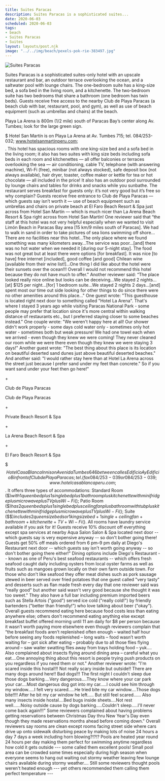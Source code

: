 ```yaml
---
title: Suites Paracas
description: Suites Paracas is a sophisticated suites...
date: 2020-06-03
scheduled: 2020-06-03
tags:
- beach
- Suites Paracas
- Suites
layout: layouts/post.njk
image: "../../img/beach/pexels-pok-rie-383497.jpg"
---
```


![Suites Paracas](../../img/beach/pexels-pok-rie-383497.jpg)

Suites Paracas is a sophisticated suites-only hotel with an upscale restaurant and bar, an outdoor terrace overlooking the ocean, and a saltwater pool with lounge chairs. The one-bedroom suite has a king-size bed, a sofa bed in the living room, and a kitchenette. The two-bedroom suite has two bedrooms that share a bathroom (one bedroom has twin beds). Guests receive free access to the nearby Club de Playa Paracas (a beach club with bar, restaurant, pool, and gym), as well as use of beach equipment (such as umbrellas and chairs) at the beach.

Playa La Arena is 800m (1/2 mile) south of Paracas Bay’s center along Av. Tumbes; look for the large green sign.

$ Hotel San Martín is on Playa La Arena at Av. Tumbes 715; tel. 084/253-032; www.hotelsanmartinperu.com; $$$$. This hotel has spacious rooms with one king-size bed and a sofa bed in the living room; it also has two suites with king size beds including sofa beds in each room and kitchenettes — all offer balconies or terraces overlooking the sea — air conditioning, cable TV, telephone (with answering machine), Wi-Fi (free), minibar (not always stocked), safe deposit box (not always available), hair dryer, toaster, coffee maker or kettle for tea or hot chocolate — all included in the price! It also has an outdoor pool surrounded by lounge chairs and tables for drinks and snacks while you sunbathe. The restaurant serves breakfast for guests only: it’s not very good but it’s free so why complain? Guests receive free entrance to Club de Playa Paracas — which guests say isn’t worth it — use of beach equipment such as umbrellas and chairs on private beach at El Faro Beach Resort & Spa just across from Hotel San Martín — which is much nicer than La Arena Beach Resort & Spa right across from Hotel San Martín! One reviewer said that “the staff at this hotel was not very helpful especially when we wanted to visit Limón Beach in Paracas Bay area [15 km/9 miles south of Paracas]. We had to walk in sand in order to take pictures of sea lions swimming off shore…There are no facilities near this hotel…The only place where we found something was many kilometers away…The service was poor…[and] there was no hot water when we needed it [during our 5-night stay]. The food was not great but at least there were options [for breakfast]. It was nice [to have] free internet [included], good coffee [and good] Chilean wine [available from their wine list!]…One thing I did like about the hotel were their sunsets over the ocean!!! Overall I would not recommend this hotel because they do not have much to offer." Another reviewer said: “The place looked really nice online but looks can be deceiving...We stayed 2 nights...[at] $125 per night...[for] 1 bedroom suite...We stayed 2 nights 2 days...[and] spent most our time out side looking for other things to do since there were no other amenities around this place..." One guest wrote: "This guesthouse is located right next door to something called "Hotel La Arena". That's where I stayed 3 years ago while visiting Paracas National Park - some people may prefer that location since it's more central within walking distance of restaurants etc., but I preferred staying closer to some beaches instead." One couple wrote: "We weren't happy here at all! Our shower didn't work properly - some days cold water only - sometimes only hot water - sometimes both but weak pressure! We had one towel each when we arrived - even though they knew we were coming! They never cleaned our room while we were there even though they knew we were staying 3 days!" Another guest wrote: "The best thing about this place is its location on beautiful deserted sand dunes just above beautiful deserted beaches." And another said: "I would rather stay here than at Hotel La Arena across the street just because I prefer sand under my feet than concrete." So if you want sand under your feet then go here!"


$$$$+


Club de Playa Paracas


Club de Playa Paracas


$$$$+


Private Beach Resort & Spa


$$$$+


La Arena Beach Resort & Spa


$$$$+


El Faro Beach Resort & Spa


$$$ Hotel Casa Blanca Inn is on Avenida Tumbes 646 between calles Edificio A y Edificio B in front of Club de Playa Paracas; tel./fax 084/253-039 or 084/253-039; www.hotelcasablancaperu.com; $$ . It offers three types of accommodations: Standard Room ($$) with 1 queen bed plus 1 single bed plus 1 bathroom plus kitchenette with mini fridge plus microwave plus TV plus Wi-Fi ($); Patio Room ($$) has 2 queen beds plus 1 single bed plus ceiling fan plus bathroom with tub plus kitchenette with mini fridge plus microwave plus TV plus Wi-Fi ($); Suite ($$$) includes 2 queen size beds or 1 king size bed + 1 single + ceiling fan + bathroom + kitchenette + TV + Wi-Fi ($). All rooms have laundry service available if you ask for it! Guests receive 10% discount off everything except spa services at nearby Aqua Salon Salon & Spa located next door -- which guests say is very expensive anyway -- so don't bother going there! Guests get 50% off meals ordered from 6 pm–9 pm daily at Diego's Restaurant next door -- which guests say isn't worth going anyway -- so don't bother going there either!" Dining options include Diego's Restaurant -- known as one of Peru's best seafood restaurants -- which offers fresh seafood caught daily including oysters from local oyster farms as well as fruits such as mangoes grown locally on their own farm outside town. For those who don't like seafood they offer meat dishes such as pork sausage stewed in beer served over fried potatoes that one guest called "very tasty" and desserts such as flan made fresh every day that one reviewer said was "really good" but another said wasn't very good because she thought it was too sweet." They also have a full bar including premium imported beers such as Stella Artois ("good") served ice cold ("really cold!") by friendly bartenders ("better than friendly!") who love talking about beer ("okay"). Overall guests recommend eating here because food costs less than eating anywhere else; others don't recommend eating anything else except breakfast buffet offered morning until 11 am daily for $8 per person because it wasn’t worth paying more elsewhere even though reviewers complain that “the breakfast foods aren’t replenished often enough – waited half hour before seeing any foods replenished – long waits – food wasn’t worth waiting for – got sick after eating – probably due to all those flies flying around – saw waiter swatting flies away from trays holding food – yuk…. Also complained about insects flying around dining area – careful what you eat….One annoying thing about this resort is people trying push products on you regardless if you need them or not." Another reviewer wrote: "I'm scared inside this hostal!!! Not really scary inside but outside!! There are many dogs around here!! Bad dogs!!! The first night I couldn't sleep due those dogs barking....Very dangerous....They know where your car park your car....Most dangerous dog got into my car.....I could see him through my window.....I felt very scared.....He tried bite my car window....Those dogs bite!!!! After he bit my car window he left..... But still feel scared...... Also many insects inside hostal....Bed bugs inside sheets....Not rest well......Noisy outside cause by dogs barking.....Couldn't sleep.....I'll never come back again!!!" Some reviewers complained about having problems getting reservations between Christmas Day thru New Year's Day even though they made reservations months ahead before coming down." Overall reviewers say rooms are clean except rooms facing street side where cars drive up onto sidewalk disturbing peace by making lots of noise 24 hours a day 7 days a week including horn blowing?!?!? Pools are heated year round 24 hours per day making them perfect for swimming anytime regardless how cold it gets outside --- some called them excellent pools! Small pool area can be crowded some times especially during high season when everyone seems to hang out waiting out stormy weather leaving few lounge chairs available during stormy weather.... Still some reviewers thought pools weren't heated enough --- yet others recommended them calling them perfect temperature ---